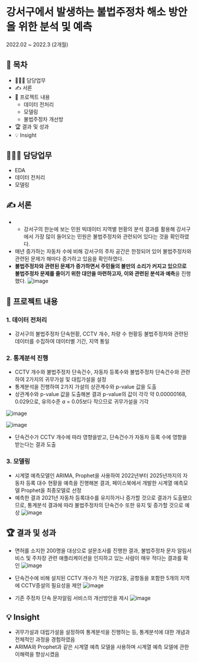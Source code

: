 # 강서구에서 발생하는 불법주정차 해소 방안을 위한 분석 및 예측
2022.02 ~ 2022.3 (2개월)
## 📗 목차
  - 👨🏻‍💻 담당업무
  - ✍️ 서론
  - 📑 프로젝트 내용
    - 데이터 전처리
    - 모델링
    - 불법주정차 개선방
  - 🏆 결과 및 성과
  - 💡 Insight

## 👨🏻‍💻 담당업무
- EDA
- 데이터 전처리
- 모델링

## ✍️ 서론
- - 강서구의 한눈에 보는 민원 빅데이터 지역별 현황의 분석 결과를 활용해 강서구에서 가장 많이 들어오는 민원은 불법주정차와 관련되어 있다는 것을 확인하였다.
- 매년 증가하는 자동차 수에 비해 강서구의 주차 공간은 한정되어 있어 불법주정차와 관련된 문제가 해마다 증가하고 있음을 확인하였다.
- **불법주정차와 관련된 문제가 증가하면서 주민들의 불만의 소리가 커지고 있으므로 불법주정차 문제를 줄이기 위한 대안을 마련하고자, 이와 관련된 분석과 예측**을 진행했다.
![image](https://github.com/DOYOON510/Illegal-Parking/assets/129147977/ed5d3d85-1dc7-4be8-a71c-beedd2ecb6a6)

## 📑 프로젝트 내용
### 1. 데이터 전처리

- 강서구의 불법주정차 단속현황, CCTV 개수, 차량 수 현황등 불법주정차와 관련된 데이터를 수집하여 데이터별 기간, 지역 통일

### 2. 통계분석 진행

- CCTV 개수와 불법주정차 단속건수, 자동차 등록수와 불법주정차 단속건수와 관련하여 2가지의 귀무가설 및 대립가설을 설정
- 통계분석을 진행하여 2가지 가설의 상관계수와 p-value 값을 도출
- 상관계수와 p-value 값을 도출해본 결과 p-value의 값이 각각 약 0.00000168, 0.029으로,  유의수준 *a* = 0.05보다 작으므로 귀무가설을 기각

![image](https://github.com/DOYOON510/Illegal-Parking/assets/129147977/df8d79de-f0bc-4d50-8f12-64cdc0b1802d)

![image](https://github.com/DOYOON510/Illegal-Parking/assets/129147977/15dc3abc-3796-4547-8038-a92a6dd89ae3)

- 단속건수가 CCTV 개수에 따라 영향을받고, 단속건수가 자동차 등록 수에 영향을 받는다는 결과 도출

### 3. 모델링

- 시계열 예측모델인 ARIMA, Prophet을 사용하여 2022년부터 2025년까지의 자동차 등록 대수 현황을 예측을 진행해본 결과, 페이스북에서 개발한 시계열 예측모델 Prophet을 최종모델로 선정
- 예측한 결과 2021년 자동차 등록대수를 유지하거나 증가할 것으로 결과가 도출됐으므로, 통계분석 결과에 따라 불법주정차의 단속건수 또한 유지 및 증가할 것으로 예상
![image](https://github.com/DOYOON510/Illegal-Parking/assets/129147977/95213091-e068-4d14-a5be-baa006e3636d)


## 🏆 결과 및 성과
- 면허를 소지한 200명을 대상으로 설문조사를 진행한 결과, 불법주정차 문자 알림서비스 및 주차장 관련 애플리케이션을 인지하고 있는 사람이 매우 적다는 결과를 확인
![image](https://github.com/DOYOON510/Illegal-Parking/assets/129147977/1872b5cd-ce8a-4c3d-8f74-5d5122b1f110)
- 단속건수에 비해 설치된 CCTV 개수가 적은 가양2동, 공항동을 포함한 5개의 지역에 CCTV증설의 필요성을 제안
![image](https://github.com/DOYOON510/Illegal-Parking/assets/129147977/e2cba725-3c91-496d-9e4b-9dfb3dc39d82)

- 기존 주정차 단속 문자알림 서비스의 개선방안을 제시
![image](https://github.com/DOYOON510/Illegal-Parking/assets/129147977/4278a70b-5a4b-4a23-8776-348c7420db00)


## 💡 Insight
- 귀무가설과 대립가설을 설정하여 통계분석을 진행하는 등, 통계분석에 대한 개념과 전체적인 과정을 경험하였음
- ARIMA와 Prophet과 같은 시계열 예측 모델을 사용하며 시계열 예측 모델에 관한 이해력을 향상시켰음
